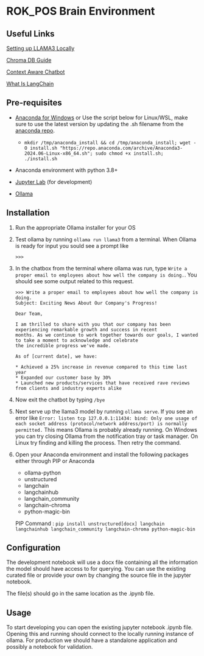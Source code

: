 # ROK_POS Brain Environment

## Useful Links
[Setting up LLAMA3 Locally](https://www.datacamp.com/tutorial/run-llama-3-locally)

[Chroma DB Guide](https://www.datacamp.com/tutorial/chromadb-tutorial-step-by-step-guide)

[Context Aware Chatbot](https://www.datacamp.com/tutorial/building-context-aware-chatbots-leveraging-langchain-framework-for-chatgpt)

[What Is LangChain](https://medium.com/@zshariff70/langchain-simple-llm-chains-in-action-bda6950afc71)
## Pre-requisites
+ [Anaconda for Windows](https://repo.anaconda.com/archive/Anaconda3-2024.06-1-Windows-x86_64.exe) or Use the script below for Linux/WSL, make sure to use the latest version by updating the .sh filename from the [anaconda repo](https://repo.anaconda.com/archive).

    - ```mkdir /tmp/anaconda_install && cd /tmp/anaconda_install; wget -O install.sh "https://repo.anaconda.com/archive/Anaconda3-2024.06-Linux-x86_64.sh"; sudo chmod +x install.sh; ./install.sh```

+ Anaconda environment with python 3.8+
+ [Jupyter Lab](https://jupyter.org/install) (for development)
+ [Ollama](https://ollama.com/download)
## Installation
1. Run the appropriate Ollama installer for your OS
2. Test ollama by running ```ollama run llama3``` from a terminal. When Ollama is ready for input you sould see a prompt like
    ```
    >>> 
    ```
3. In the chatbox from the terminal where ollama was run, type ```Write a proper email to employees about how well the company is doing.```. You should see some output related to this request.
    ```
    >>> Write a proper email to employees about how well the company is doing.
    Subject: Exciting News About Our Company's Progress!

    Dear Team,

    I am thrilled to share with you that our company has been experiencing remarkable growth and success in recent
    months. As we continue to work together towards our goals, I wanted to take a moment to acknowledge and celebrate
    the incredible progress we've made.

    As of [current date], we have:

    * Achieved a 25% increase in revenue compared to this time last year
    * Expanded our customer base by 30%
    * Launched new products/services that have received rave reviews from clients and industry experts alike
    ```
4. Now exit the chatbot by typing ```/bye```
5. Next serve up the llama3 model by running ```ollama serve```. If you see an error like ```Error: listen tcp 127.0.0.1:11434: bind: Only one usage of each socket address (protocol/network address/port) is normally permitted.``` This means Ollama is probably already running. On Windows you can try closing Ollama from the notification tray or task manager. On Linux try finding and killing the process. Then retry the command.
7. Open your Anaconda environment and install the following packages either through PIP or Anaconda
    - ollama-python
    - unstructured
    - langchain
    - langchainhub
    - langchain_community
    - langchain-chroma
    - python-magic-bin

    PIP Command : ```pip install unstructured[docx] langchain langchainhub langchain_community langchain-chroma python-magic-bin```

## Configuration
The development notebook will use a docx file containing all the information the model should have access to for querying. You can use the existing curated file or provide your own by changing the source file in the jupyter notebook. 

The file(s) should go in the same location as the .ipynb file.
## Usage
To start developing you can open the existing jupyter notebook .ipynb file. Opening this and running should connect to the locally running instance of ollama. For production we should have a standalone application and possibly a notebook for validation.